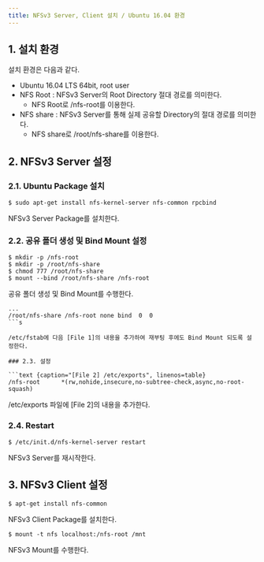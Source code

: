 ```yaml
---
title: NFSv3 Server, Client 설치 / Ubuntu 16.04 환경
---
```


## 1. 설치 환경

설치 환경은 다음과 같다.
* Ubuntu 16.04 LTS 64bit, root user
* NFS Root : NFSv3 Server의 Root Directory 절대 경로를 의미한다.
  * NFS Root로 /nfs-root를 이용한다.
* NFS share : NFSv3 Server를 통해 실제 공유할 Directory의 절대 경로를 의미한다.
  * NFS share로 /root/nfs-share를 이용한다.

## 2. NFSv3 Server 설정

### 2.1. Ubuntu Package 설치

```shell
$ sudo apt-get install nfs-kernel-server nfs-common rpcbind
```

NFSv3 Server Package를 설치한다.

### 2.2. 공유 폴더 생성 및 Bind Mount 설정

```shell
$ mkdir -p /nfs-root
$ mkdir -p /root/nfs-share
$ chmod 777 /root/nfs-share
$ mount --bind /root/nfs-share /nfs-root
```

공유 폴더 생성 및 Bind Mount를 수행한다.

```text {caption="[File 1] /etc/fstab", linenos=table}
...
/root/nfs-share /nfs-root none bind  0  0
```s

/etc/fstab에 다음 [File 1]의 내용을 추가하여 재부팅 후에도 Bind Mount 되도록 설정한다.

### 2.3. 설정

```text {caption="[File 2] /etc/exports", linenos=table}
/nfs-root      *(rw,nohide,insecure,no-subtree-check,async,no-root-squash)
```

/etc/exports 파일에 [File 2]의 내용을 추가한다.

### 2.4. Restart

```shell
$ /etc/init.d/nfs-kernel-server restart
```

NFSv3 Server를 재시작한다.

## 3. NFSv3 Client 설정

```shell
$ apt-get install nfs-common
```

NFSv3 Client Package를 설치한다.

```shell
$ mount -t nfs localhost:/nfs-root /mnt
```

NFSv3 Mount를 수행한다.
